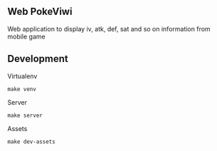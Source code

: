## Web PokeViwi

Web application to display iv, atk, def, sat and so on information from mobile game

## Development

Virtualenv

    make venv

Server

    make server

Assets

    make dev-assets
